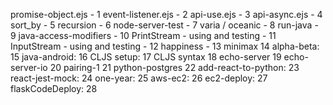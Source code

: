 promise-object.ejs - 1
event-listener.ejs - 2
api-use.ejs - 3
api-async.ejs - 4
sort_by - 5
recursion - 6
node-server-test - 7
varia / oceanic - 8
run-java - 9
java-access-modifiers - 10
PrintStream - using and testing - 11
InputStream - using and testing - 12
happiness - 13
minimax 14
alpha-beta: 15
java-android: 16
CLJS setup: 17
CLJS syntax 18
echo-server 19
echo-server-io 20
pairing-1 21
python-postgres 22
add-react-to-python: 23
react-jest-mock: 24
one-year: 25
aws-ec2: 26
ec2-deploy: 27
flaskCodeDeploy: 28
